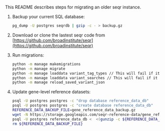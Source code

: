 This README describes steps for migrating an older seqr instance.

1. Backup your current SQL database:

   ```bash
   pg_dump -U postgres seqrdb | gzip -c - > backup.gz
   ```

1. Download or clone the lastest seqr code from [https://github.com/broadinstitute/seqr](https://github.com/broadinstitute/seqr)

1. Run migrations:
   ```bash
   python -m manage makemigrations 
   python -m manage migrate 
   python -m manage loaddata variant_tag_types // This will fail if it has been run before, and that is okay
   python -m manage loaddata variant_searches // This will fail if it has been run before, and that is okay
   python -m manage reload_saved_variant_json
   ```
    
1. Update gene-level reference datasets:
   ```bash
   psql -U postgres postgres -c "drop database reference_data_db"
   psql -U postgres postgres -c "create database reference_data_db"
   REFERENCE_DATA_BACKUP_FILE=gene_reference_data_backup.gz
   wget -N https://storage.googleapis.com/seqr-reference-data/gene_reference_data_backup.gz -O ${REFERENCE_DATA_BACKUP_FILE}
   psql -U postgres reference_data_db <  <(gunzip -c ${REFERENCE_DATA_BACKUP_FILE})
   rm ${REFERENCE_DATA_BACKUP_FILE}
   ```
